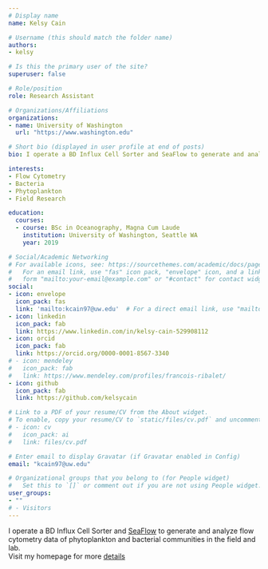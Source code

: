```yaml
---
# Display name
name: Kelsy Cain

# Username (this should match the folder name)
authors:
- kelsy

# Is this the primary user of the site?
superuser: false

# Role/position
role: Research Assistant

# Organizations/Affiliations
organizations:
- name: University of Washington
  url: "https://www.washington.edu"

# Short bio (displayed in user profile at end of posts)
bio: I operate a BD Influx Cell Sorter and SeaFlow to generate and analyze flow cytometry data of phytoplankton and bacterial communities in the field and lab.

interests:
- Flow Cytometry
- Bacteria
- Phytoplankton
- Field Research

education:
  courses:
  - course: BSc in Oceanography, Magna Cum Laude
    institution: University of Washington, Seattle WA
    year: 2019

# Social/Academic Networking
# For available icons, see: https://sourcethemes.com/academic/docs/page-builder/#icons
#   For an email link, use "fas" icon pack, "envelope" icon, and a link in the
#   form "mailto:your-email@example.com" or "#contact" for contact widget.
social:
- icon: envelope
  icon_pack: fas
  link: 'mailto:kcain97@uw.edu'  # For a direct email link, use "mailto:test@example.org".
- icon: linkedin
  icon_pack: fab
  link: https://www.linkedin.com/in/kelsy-cain-529908112
- icon: orcid
  icon_pack: fab
  link: https://orcid.org/0000-0001-8567-3340
# - icon: mendeley
#   icon_pack: fab
#   link: https://www.mendeley.com/profiles/francois-ribalet/  
- icon: github
  icon_pack: fab
  link: https://github.com/kelsycain  

# Link to a PDF of your resume/CV from the About widget.
# To enable, copy your resume/CV to `static/files/cv.pdf` and uncomment the lines below.
# - icon: cv
#   icon_pack: ai
#   link: files/cv.pdf

# Enter email to display Gravatar (if Gravatar enabled in Config)
email: "kcain97@uw.edu"

# Organizational groups that you belong to (for People widget)
#   Set this to `[]` or comment out if you are not using People widget.
user_groups:
- ""
# - Visitors
---
```

 I operate a BD Influx Cell Sorter and [SeaFlow](https://seaflow.netlify.com/) to generate and analyze flow cytometry data of phytoplankton and bacterial communities in the field and lab. <br/>
 Visit my homepage for more [details](https://armbrustlab.ocean.washington.edu/people/cain/)
